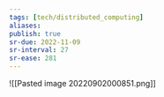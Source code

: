 ```yaml
---
tags: [tech/distributed_computing]
aliases:
publish: true
sr-due: 2022-11-09
sr-interval: 27
sr-ease: 281
---
```


![[Pasted image 20220902000851.png]]
